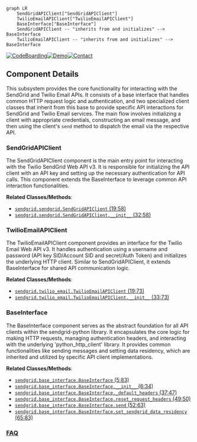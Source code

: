 ```mermaid
graph LR
    SendGridAPIClient["SendGridAPIClient"]
    TwilioEmailAPIClient["TwilioEmailAPIClient"]
    BaseInterface["BaseInterface"]
    SendGridAPIClient -- "inherits from and initializes" --> BaseInterface
    TwilioEmailAPIClient -- "inherits from and initializes" --> BaseInterface
```
[![CodeBoarding](https://img.shields.io/badge/Generated%20by-CodeBoarding-9cf?style=flat-square)](https://github.com/CodeBoarding/CodeBoarding)[![Demo](https://img.shields.io/badge/Try%20our-Demo-blue?style=flat-square)](https://www.codeboarding.org/demo)[![Contact](https://img.shields.io/badge/Contact%20us%20-%20contact@codeboarding.org-lightgrey?style=flat-square)](mailto:contact@codeboarding.org)

## Component Details

This subsystem provides the core functionality for interacting with the SendGrid and Twilio Email APIs. It consists of a base interface that handles common HTTP request logic and authentication, and two specialized client classes that inherit from this base to provide specific API interactions for SendGrid and Twilio Email services. The main flow involves initializing a client with appropriate credentials, constructing an email message, and then using the client's `send` method to dispatch the email via the respective API.

### SendGridAPIClient
The SendGridAPIClient component is the main entry point for interacting with the Twilio SendGrid Web API v3. It is responsible for initializing the API client with an API key and setting up the necessary authentication for API calls. This component extends the BaseInterface to leverage common API interaction functionalities.


**Related Classes/Methods**:

- <a href="https://github.com/sendgrid/sendgrid-python/blob/master/sendgrid/sendgrid.py#L19-L58" target="_blank" rel="noopener noreferrer">`sendgrid.sendgrid.SendGridAPIClient` (19:58)</a>
- <a href="https://github.com/sendgrid/sendgrid-python/blob/master/sendgrid/sendgrid.py#L32-L58" target="_blank" rel="noopener noreferrer">`sendgrid.sendgrid.SendGridAPIClient.__init__` (32:58)</a>


### TwilioEmailAPIClient
The TwilioEmailAPIClient component provides an interface for the Twilio Email Web API v3. It handles authentication using a username and password (API key SID/Account SID and secret/Auth Token) and initializes the underlying HTTP client. Similar to SendGridAPIClient, it extends BaseInterface for shared API communication logic.


**Related Classes/Methods**:

- <a href="https://github.com/sendgrid/sendgrid-python/blob/master/sendgrid/twilio_email.py#L19-L73" target="_blank" rel="noopener noreferrer">`sendgrid.twilio_email.TwilioEmailAPIClient` (19:73)</a>
- <a href="https://github.com/sendgrid/sendgrid-python/blob/master/sendgrid/twilio_email.py#L33-L73" target="_blank" rel="noopener noreferrer">`sendgrid.twilio_email.TwilioEmailAPIClient.__init__` (33:73)</a>


### BaseInterface
The BaseInterface component serves as the abstract foundation for all API clients within the sendgrid-python library. It encapsulates the core logic for making HTTP requests, managing authentication headers, and interacting with the underlying 'python_http_client' library. It provides common functionalities like sending messages and setting data residency, which are inherited and utilized by specific API client implementations.


**Related Classes/Methods**:

- <a href="https://github.com/sendgrid/sendgrid-python/blob/master/sendgrid/base_interface.py#L5-L83" target="_blank" rel="noopener noreferrer">`sendgrid.base_interface.BaseInterface` (5:83)</a>
- <a href="https://github.com/sendgrid/sendgrid-python/blob/master/sendgrid/base_interface.py#L6-L34" target="_blank" rel="noopener noreferrer">`sendgrid.base_interface.BaseInterface.__init__` (6:34)</a>
- <a href="https://github.com/sendgrid/sendgrid-python/blob/master/sendgrid/base_interface.py#L37-L47" target="_blank" rel="noopener noreferrer">`sendgrid.base_interface.BaseInterface._default_headers` (37:47)</a>
- <a href="https://github.com/sendgrid/sendgrid-python/blob/master/sendgrid/base_interface.py#L49-L50" target="_blank" rel="noopener noreferrer">`sendgrid.base_interface.BaseInterface.reset_request_headers` (49:50)</a>
- <a href="https://github.com/sendgrid/sendgrid-python/blob/master/sendgrid/base_interface.py#L52-L63" target="_blank" rel="noopener noreferrer">`sendgrid.base_interface.BaseInterface.send` (52:63)</a>
- <a href="https://github.com/sendgrid/sendgrid-python/blob/master/sendgrid/base_interface.py#L65-L83" target="_blank" rel="noopener noreferrer">`sendgrid.base_interface.BaseInterface.set_sendgrid_data_residency` (65:83)</a>




### [FAQ](https://github.com/CodeBoarding/GeneratedOnBoardings/tree/main?tab=readme-ov-file#faq)
